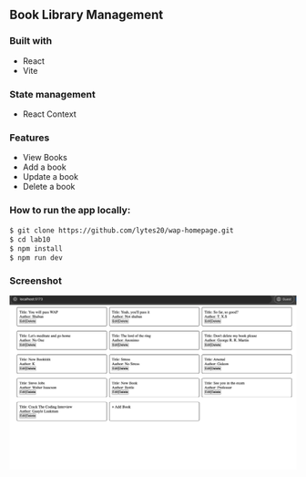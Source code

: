 ## Book Library Management

### Built with

- React
- Vite

### State management

- React Context

### Features

- View Books
- Add a book
- Update a book
- Delete a book

### How to run the app locally:

    $ git clone https://github.com/lytes20/wap-homepage.git
    $ cd lab10
    $ npm install
    $ npm run dev

### Screenshot

![Book Library Management App screenshot](../screenshots/Screenshot%202025-05-09%20at%2000.22.33.png)
